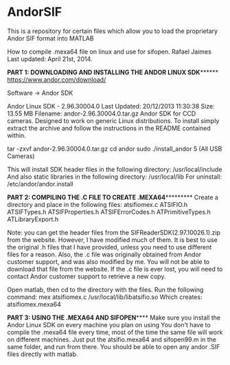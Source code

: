 # AndorSIF
This is a repository for certain files which allow you to load the proprietary Andor SIF format into MATLAB

How to compile .mexa64 file on linux and use for sifopen.
Rafael Jaimes
Last updated: April 21st, 2014.

********PART 1: DOWNLOADING AND INSTALLING THE ANDOR LINUX SDK**************
https://www.andor.com/download/

Software -> Andor SDK

Andor Linux SDK - 2.96.30004.0 
Last Updated: 20/12/2013 11:30:38
Size: 13.55 MB
Filename: andor-2.96.30004.0.tar.gz
Andor SDK for CCD cameras. Designed to work on generic Linux distributions. 
To install simply extract the archive and follow the instructions in the README contained within. 

tar -zxvf andor-2.96.30004.0.tar.gz
cd andor
sudo ./install_andor
5 (All USB Cameras)

This will install SDK header files in the following directory:
/usr/local/include
And also static libraries in the following directory:
/usr/local/lib
For uninstall:
/etc/andor/andor.install

********PART 2: COMPILING THE .C FILE TO CREATE .MEXA64*****************
Create a directory and place in the following files:
atsifiomex.c
ATSIFIO.h
ATSIFTypes.h
ATSIFProperties.h
ATSIFErrorCodes.h
ATPrimitiveTypes.h
ATLibraryExport.h

Note: you can get the header files from the SIFReaderSDK(2.97.10026.1).zip from the website.
However, I have modified much of them. It is best to use the original .h files that I have provided,
unless you need to use different files for a reason. Also, the .c file was originally obtained from
Andor customer support, and was also modified by me. You will not be able to download that file from
the website. If the .c file is ever lost, you will need to contact Andor customer support to retrieve
a new copy.

Open matlab, then cd to the directory with the files.
Run the following command:
mex atsifiomex.c /usr/local/lib/libatsifio.so
Which creates:
atsifiomex.mexa64

**********PART 3: USING THE .MEXA64 AND SIFOPEN**************
Make sure you install the Andor Linux SDK on every machine you plan on using
You don't have to compile the .mexa64 file every time, most of the time the same file will
work on different machines.
Just put the atsifio.mexa64 and sifopen99.m in the same folder, and run from there.
You should be able to open any andor .SIF files directly with matlab.
